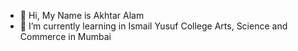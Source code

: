 - 👋 Hi, My Name is Akhtar Alam
- 👀 I’m currently learning in Ismail Yusuf College Arts, Science and Commerce in Mumbai


<!---
AkhtarAlam0/AkhtarAlam0 is a ✨ special ✨ repository because its `README.md` (this file) appears on your GitHub profile.
You can click the Preview link to take a look at your changes.
--->
